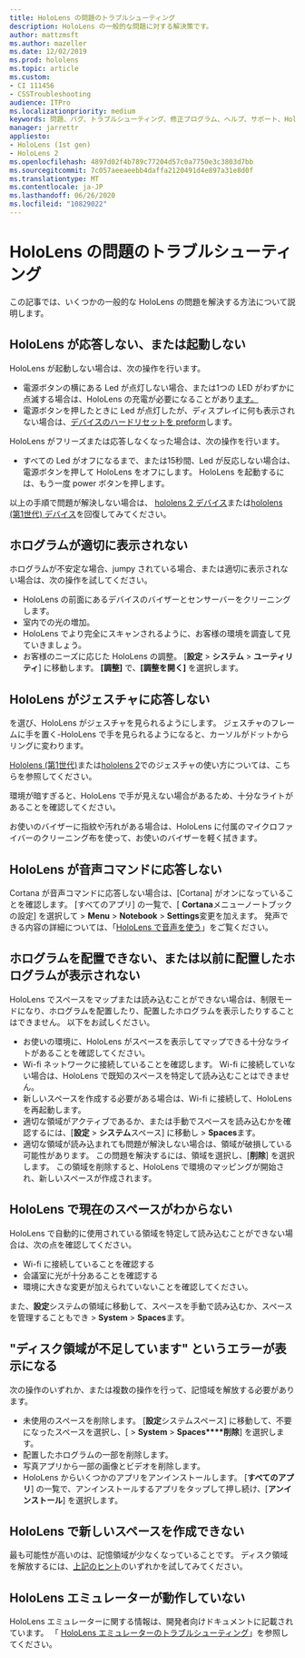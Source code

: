 ```yaml
---
title: HoloLens の問題のトラブルシューティング
description: HoloLens の一般的な問題に対する解決策です。
author: mattzmsft
ms.author: mazeller
ms.date: 12/02/2019
ms.prod: hololens
ms.topic: article
ms.custom:
- CI 111456
- CSSTroubleshooting
audience: ITPro
ms.localizationpriority: medium
keywords: 問題、バグ、トラブルシューティング、修正プログラム、ヘルプ、サポート、HoloLens
manager: jarrettr
appliesto:
- HoloLens (1st gen)
- HoloLens 2
ms.openlocfilehash: 4897d02f4b789c77204d57c0a7750e3c3803d7bb
ms.sourcegitcommit: 7c057aeeaeebb4daffa2120491d4e897a31e8d0f
ms.translationtype: MT
ms.contentlocale: ja-JP
ms.lasthandoff: 06/26/2020
ms.locfileid: "10829022"
---
```

# HoloLens の問題のトラブルシューティング

この記事では、いくつかの一般的な HoloLens の問題を解決する方法について説明します。

## HoloLens が応答しない、または起動しない

HoloLens が起動しない場合は、次の操作を行います。

- 電源ボタンの横にある Led が点灯しない場合、または1つの LED がわずかに点滅する場合は、HoloLens の充電が必要になることがあり[ます。](hololens-recovery.md#charging-the-device)
- 電源ボタンを押したときに Led が点灯したが、ディスプレイに何も表示されない場合は、[デバイスのハードリセットを preform](hololens-recovery.md#hard-reset-procedure)します。

HoloLens がフリーズまたは応答しなくなった場合は、次の操作を行います。

- すべての Led がオフになるまで、または15秒間、Led が反応しない場合は、電源ボタンを押して HoloLens をオフにします。 HoloLens を起動するには、もう一度 power ボタンを押します。

以上の手順で問題が解決しない場合は、 [hololens 2 デバイス](hololens-recovery.md)または[hololens (第1世代) デバイス](hololens1-recovery.md)を回復してみてください。

## ホログラムが適切に表示されない

ホログラムが不安定な場合、jumpy されている場合、または適切に表示されない場合は、次の操作を試してください。

- HoloLens の前面にあるデバイスのバイザーとセンサーバーをクリーニングします。
- 室内での光の増加。
- HoloLens でより完全にスキャンされるように、お客様の環境を調査して見ていきましょう。
- お客様のニーズに応じた HoloLens の調整。 [**設定**  >  **システム**  >  **ユーティリティ**] に移動します。 **[調整]** で、**[調整を開く]** を選択します。

## HoloLens がジェスチャに応答しない

を選び、HoloLens がジェスチャを見られるようにします。  ジェスチャのフレームに手を置く-HoloLens で手を見られるようになると、カーソルがドットからリングに変わります。

[Hololens (第1世代)](hololens1-basic-usage.md#use-hololens-with-your-hands)または[hololens 2](hololens2-basic-usage.md#the-hand-tracking-frame)でのジェスチャの使い方については、こちらを参照してください。

環境が暗すぎると、HoloLens で手が見えない場合があるため、十分なライトがあることを確認してください。

お使いのバイザーに指紋や汚れがある場合は、HoloLens に付属のマイクロファイバーのクリーニング布を使って、お使いのバイザーを軽く拭きます。

## HoloLens が音声コマンドに応答しない

Cortana が音声コマンドに応答しない場合は、[Cortana] がオンになっていることを確認します。 [すべてのアプリ] の一覧で、[ **Cortana**メニューノートブックの設定] を選択して  >  **Menu**  >  **Notebook**  >  **Settings**変更を加えます。 発声できる内容の詳細については、「[HoloLens で音声を使う](hololens-cortana.md)」をご覧ください。

## ホログラムを配置できない、または以前に配置したホログラムが表示されない

HoloLens でスペースをマップまたは読み込むことができない場合は、制限モードになり、ホログラムを配置したり、配置したホログラムを表示したりすることはできません。 以下をお試しください。

- お使いの環境に、HoloLens がスペースを表示してマップできる十分なライトがあることを確認してください。
- Wi-fi ネットワークに接続していることを確認します。 Wi-fi に接続していない場合は、HoloLens で既知のスペースを特定して読み込むことはできません。
- 新しいスペースを作成する必要がある場合は、Wi-fi に接続して、HoloLens を再起動します。
- 適切な領域がアクティブであるか、または手動でスペースを読み込むかを確認するには、[**設定**  >  **システム**スペース] に移動し  >  **Spaces**ます。
- 適切な領域が読み込まれても問題が解決しない場合は、領域が破損している可能性があります。 この問題を解決するには、領域を選択し、[**削除**] を選択します。 この領域を削除すると、HoloLens で環境のマッピングが開始され、新しいスペースが作成されます。

## HoloLens で現在のスペースがわからない

HoloLens で自動的に使用されている領域を特定して読み込むことができない場合は、次の点を確認してください。

- Wi-fi に接続していることを確認する
- 会議室に光が十分あることを確認する
- 環境に大きな変更が加えられていないことを確認してください。

また、**設定**システムの領域に移動して、スペースを手動で読み込むか、スペースを管理することもでき  >  **System**  >  **Spaces**ます。

## "ディスク領域が不足しています" というエラーが表示になる

次の操作のいずれか、または複数の操作を行って、記憶域を解放する必要があります。

- 未使用のスペースを削除します。 [**設定**システムスペース] に移動して、不要になったスペースを選択し、[  >  **System**  >  **Spaces****削除**] を選択します。
- 配置したホログラムの一部を削除します。
- 写真アプリから一部の画像とビデオを削除します。
- HoloLens からいくつかのアプリをアンインストールします。 [**すべてのアプリ**] の一覧で、アンインストールするアプリをタップして押し続け、[**アンインストール**] を選択します。

## HoloLens で新しいスペースを作成できない

最も可能性が高いのは、記憶領域が少なくなっていることです。 ディスク領域を解放するには、[上記のヒント](#im-getting-a-low-disk-space-error)のいずれかを試してみてください。

## HoloLens エミュレーターが動作していない

HoloLens エミュレーターに関する情報は、開発者向けドキュメントに記載されています。  「 [HoloLens エミュレーターのトラブルシューティング](https://docs.microsoft.com/windows/mixed-reality/using-the-hololens-emulator#troubleshooting)」を参照してください。
